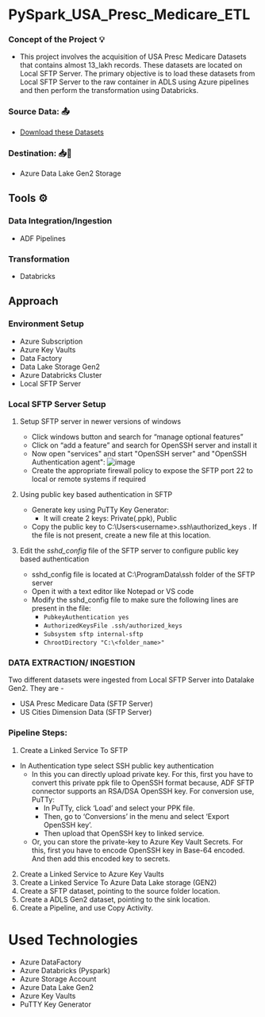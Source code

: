 # PySpark_USA_Presc_Medicare_ETL

### Concept of the Project 💡
- This project involves the acquisition of USA Presc Medicare Datasets that contains almost 13_lakh records. These datasets are located on Local SFTP Server. The primary objective is to load these datasets from Local SFTP Server to the raw container in ADLS using Azure pipelines and then perform the transformation using Databricks.
  
### Source Data: 📤
- [Download these Datasets](https://drive.google.com/drive/folders/1guqreVonFIrwSD9xtnx2yyssqfAcIMrt?usp=sharing)

### Destination: 📥📍
- Azure Data Lake Gen2 Storage

## Tools ⚙

### Data Integration/Ingestion
- ADF Pipelines

### Transformation
- Databricks


## Approach

### Environment Setup
- Azure Subscription
- Azure Key Vaults
- Data Factory
- Data Lake Storage Gen2
- Azure Databricks Cluster
- Local SFTP Server


### Local SFTP Server Setup
1. Setup SFTP server in newer versions of windows
    - Click windows button and search for “manage optional features”
    - Click on “add a feature” and search for OpenSSH server and install it
    - Now open "services" and start "OpenSSH server" and "OpenSSH Authentication agent":
      ![image](https://github.com/ayush9892/PySpark_USA_Presc_Medicare_ETL/assets/85745368/e3c08c4a-e8cf-4b66-abf0-9d40b1bb9315)
    - Create the appropriate firewall policy to expose the SFTP port 22 to local or remote systems if required

2. Using public key based authentication in SFTP
    - Generate key using PuTTy Key Generator: 
	    - It will create 2 keys: Private(.ppk), Public
    - Copy the public key to ‪C:\Users\<username>\.ssh\authorized_keys . If the file is not present, create a new file at this location.

3. Edit the *sshd_config* file of the SFTP server to configure public key based authentication
   - sshd_config file is located at C:\ProgramData\ssh folder of the SFTP server
   - Open it with a text editor like Notepad or VS code
   - Modify the sshd_config file to make sure the following lines are present in the file:
     - `PubkeyAuthentication yes`
     - `AuthorizedKeysFile .ssh/authorized_keys`
     - `Subsystem sftp internal-sftp`
     - `ChrootDirectory "C:\<folder_name>"` 


### DATA EXTRACTION/ INGESTION
Two different datasets were ingested from Local SFTP Server into Datalake Gen2. They are - 

- USA Presc Medicare Data (SFTP Server)
- US Cities Dimension Data (SFTP Server)


### Pipeline Steps:
1. Create a Linked Service To SFTP
- In Authentication type select SSH public key authentication
  - In this you can directly upload private key. For this, first you have to convert this private ppk file to OpenSSH format because, ADF SFTP connector supports an RSA/DSA OpenSSH key. For conversion use, PuTTy:
    - In PuTTy, click ‘Load’ and select your PPK file.
    - Then, go to ‘Conversions’ in the menu and select ‘Export OpenSSH key’.
    - Then upload that OpenSSH key to linked service.    
  - Or, you can store the private-key to Azure Key Vault Secrets. For this, first you have to encode OpenSSH key in Base-64 encoded. And then add this encoded key to secrets. 
2. Create a Linked Service to Azure Key Vaults
3. Create a Linked Service To Azure Data Lake storage (GEN2)
4. Create a SFTP dataset, pointing to the source folder location.
5. Create a ADLS Gen2 dataset, pointing to the sink location.
6. Create a Pipeline, and use Copy Activity.


# Used Technologies
- Azure DataFactory
- Azure Databricks (Pyspark)
- Azure Storage Account
- Azure Data Lake Gen2
- Azure Key Vaults
- PuTTY Key Generator
